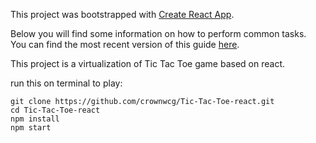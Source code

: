 This project was bootstrapped with [Create React App](https://github.com/facebookincubator/create-react-app).

Below you will find some information on how to perform common tasks.<br>
You can find the most recent version of this guide [here](https://github.com/facebookincubator/create-react-app/blob/master/packages/react-scripts/template/README.md).

This project is a virtualization of Tic Tac Toe game based on react.

run this on terminal to play:
```
git clone https://github.com/crownwcg/Tic-Tac-Toe-react.git
cd Tic-Tac-Toe-react
npm install
npm start
```